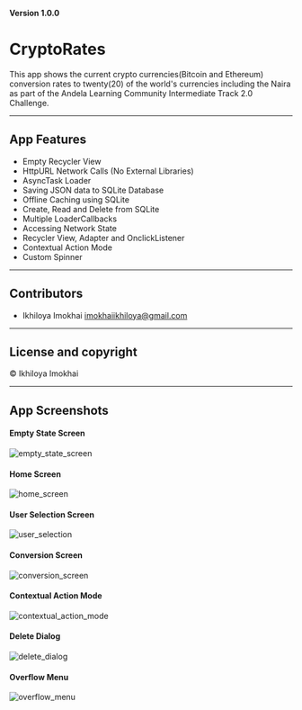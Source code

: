**Version 1.0.0**

# CryptoRates
This app shows the current crypto currencies(Bitcoin and Ethereum) conversion rates to twenty(20) of the world's currencies including the Naira as part of the Andela Learning Community Intermediate Track 2.0 Challenge.

_ _ _
## App Features
- Empty Recycler View
- HttpURL Network Calls (No External Libraries)
- AsyncTask Loader
- Saving JSON data to SQLite Database
- Offline Caching using SQLite
- Create, Read and Delete from SQLite
- Multiple LoaderCallbacks
- Accessing Network State
- Recycler View, Adapter and OnclickListener
- Contextual Action Mode
- Custom Spinner

_ _ _
## Contributors
- Ikhiloya Imokhai <imokhaiikhiloya@gmail.com>

_ _ _

## License and copyright

© Ikhiloya Imokhai

_ _ _
## App Screenshots

#### Empty State Screen
![empty_state_screen](https://user-images.githubusercontent.com/28486520/32415543-9c8f803a-c23b-11e7-8dc6-774950b78c03.png)

#### Home Screen
![home_screen](https://user-images.githubusercontent.com/28486520/32415625-c9a69a80-c23c-11e7-9921-0b3100d8f21a.png)

#### User Selection Screen
![user_selection](https://user-images.githubusercontent.com/28486520/32415630-db55e9de-c23c-11e7-8af7-ff11a4a86e91.png)

#### Conversion Screen
![conversion_screen](https://user-images.githubusercontent.com/28486520/32415635-04480124-c23d-11e7-870e-b6e13c6ba8d6.png)

#### Contextual Action Mode
![contextual_action_mode](https://user-images.githubusercontent.com/28486520/32415634-03eac568-c23d-11e7-90c4-19f260fc5dd6.png)

#### Delete Dialog
![delete_dialog](https://user-images.githubusercontent.com/28486520/32415637-04eaf9d8-c23d-11e7-99e5-0dda678e6f4b.png)

#### Overflow Menu
![overflow_menu](https://user-images.githubusercontent.com/28486520/32415632-eb9ec586-c23c-11e7-8e43-7faf448d5f8f.png)



